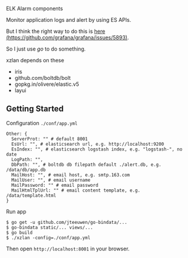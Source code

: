 ELK Alarm components

Monitor application logs and alert by using ES APIs.

But I think the right way to do this is [here (https://github.com/grafana/grafana/issues/5893)](https://github.com/grafana/grafana/issues/5893).

So I just use *go* to do something.

xzlan depends on these

* iris
* github.com/boltdb/bolt
* gopkg.in/olivere/elastic.v5
* layui

## Getting Started

Configuration `./conf/app.yml`

```
Other: {
  ServerProt: "" # default 8001
  EsUrl: "", # elasticsearch url, e.g. http://localhost:9200
  EsIndex: "", # elasticsearch logstash index, e.g. "logstash-", no date
  LogPath: "", 
  DbPath: "", # boltdb db filepath default ./alert.db, e.g. /data/db/app.db
  MailHost: "", # email host, e.g. smtp.163.com
  MailUser: "", # email username
  MailPassword: "" # email password
  MailHtmlTplUrl: "" # email content template, e.g. /data/template.html
}
```

Run app

```
$ go get -u github.com/jteeuwen/go-bindata/...
$ go-bindata static/... views/...
$ go build
$ ./xzlan -config=./conf/app.yml
```

Then open `http://localhost:8001` in your browser.
